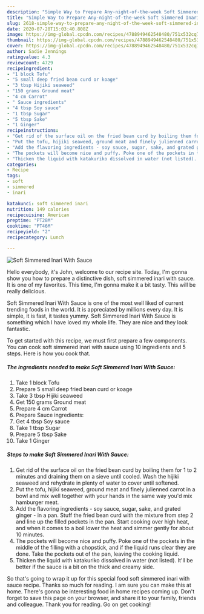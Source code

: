 ```yaml
---
description: "Simple Way to Prepare Any-night-of-the-week Soft Simmered Inari With Sauce"
title: "Simple Way to Prepare Any-night-of-the-week Soft Simmered Inari With Sauce"
slug: 2618-simple-way-to-prepare-any-night-of-the-week-soft-simmered-inari-with-sauce
date: 2020-07-28T15:03:40.808Z
image: https://img-global.cpcdn.com/recipes/4788949462548480/751x532cq70/soft-simmered-inari-with-sauce-recipe-main-photo.jpg
thumbnail: https://img-global.cpcdn.com/recipes/4788949462548480/751x532cq70/soft-simmered-inari-with-sauce-recipe-main-photo.jpg
cover: https://img-global.cpcdn.com/recipes/4788949462548480/751x532cq70/soft-simmered-inari-with-sauce-recipe-main-photo.jpg
author: Sadie Jennings
ratingvalue: 4.3
reviewcount: 4729
recipeingredient:
- "1 block Tofu"
- "5 small deep fried bean curd or koage"
- "3 tbsp Hijiki seaweed"
- "150 grams Ground meat"
- "4 cm Carrot"
- " Sauce ingredients"
- "4 tbsp Soy sauce"
- "1 tbsp Sugar"
- "5 tbsp Sake"
- "1 Ginger"
recipeinstructions:
- "Get rid of the surface oil on the fried bean curd by boiling them for 1 to 2 minutes and draining them on a sieve until cooled. Wash the hijiki seaweed and rehydrate in plenty of water to cover until softened."
- "Put the tofu, hijiki seaweed, ground meat and finely julienned carrot in a bowl and mix well together with your hands in the same way you&#39;d mix hamburger meat."
- "Add the flavoring ingredients - soy sauce, sugar, sake, and grated ginger - in a pan. Stuff the fried bean curd with the mixture from step 2 and line up the filled pockets in the pan. Start cooking over high heat, and when it comes to a boil lower the heat and simmer gently for about 10 minutes."
- "The pockets will become nice and puffy. Poke one of the pockets in the middle of the filling with a chopstick, and if the liquid runs clear they are done. Take the pockets out of the pan, leaving the cooking liquid."
- "Thicken the liquid with katakuriko dissolved in water (not listed). It&#39;ll be better if the sauce is a bit on the thick and creamy side."
categories:
- Recipe
tags:
- soft
- simmered
- inari

katakunci: soft simmered inari 
nutrition: 149 calories
recipecuisine: American
preptime: "PT28M"
cooktime: "PT46M"
recipeyield: "2"
recipecategory: Lunch

---
```



![Soft Simmered Inari With Sauce](https://img-global.cpcdn.com/recipes/4788949462548480/751x532cq70/soft-simmered-inari-with-sauce-recipe-main-photo.jpg)

Hello everybody, it's John, welcome to our recipe site. Today, I'm gonna show you how to prepare a distinctive dish, soft simmered inari with sauce. It is one of my favorites. This time, I'm gonna make it a bit tasty. This will be really delicious.



Soft Simmered Inari With Sauce is one of the most well liked of current trending foods in the world. It is appreciated by millions every day. It is simple, it is fast, it tastes yummy. Soft Simmered Inari With Sauce is something which I have loved my whole life. They are nice and they look fantastic.


To get started with this recipe, we must first prepare a few components. You can cook soft simmered inari with sauce using 10 ingredients and 5 steps. Here is how you cook that.

<!--inarticleads1-->

##### The ingredients needed to make Soft Simmered Inari With Sauce:

1. Take 1 block Tofu
1. Prepare 5 small deep fried bean curd or koage
1. Take 3 tbsp Hijiki seaweed
1. Get 150 grams Ground meat
1. Prepare 4 cm Carrot
1. Prepare  Sauce ingredients:
1. Get 4 tbsp Soy sauce
1. Take 1 tbsp Sugar
1. Prepare 5 tbsp Sake
1. Take 1 Ginger




<!--inarticleads2-->

##### Steps to make Soft Simmered Inari With Sauce:

1. Get rid of the surface oil on the fried bean curd by boiling them for 1 to 2 minutes and draining them on a sieve until cooled. Wash the hijiki seaweed and rehydrate in plenty of water to cover until softened.
1. Put the tofu, hijiki seaweed, ground meat and finely julienned carrot in a bowl and mix well together with your hands in the same way you&#39;d mix hamburger meat.
1. Add the flavoring ingredients - soy sauce, sugar, sake, and grated ginger - in a pan. Stuff the fried bean curd with the mixture from step 2 and line up the filled pockets in the pan. Start cooking over high heat, and when it comes to a boil lower the heat and simmer gently for about 10 minutes.
1. The pockets will become nice and puffy. Poke one of the pockets in the middle of the filling with a chopstick, and if the liquid runs clear they are done. Take the pockets out of the pan, leaving the cooking liquid.
1. Thicken the liquid with katakuriko dissolved in water (not listed). It&#39;ll be better if the sauce is a bit on the thick and creamy side.




So that's going to wrap it up for this special food soft simmered inari with sauce recipe. Thanks so much for reading. I am sure you can make this at home. There's gonna be interesting food in home recipes coming up. Don't forget to save this page on your browser, and share it to your family, friends and colleague. Thank you for reading. Go on get cooking!

